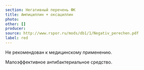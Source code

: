 ```yaml
---
section: Негативный перечень ФК
title: Ампициллин + оксациллин
photo:
other: []
producer:
source: http://www.rspor.ru/mods/db1/1/Negativ_perechen.pdf
label: red
---
```


Не рекомендован к медицинскому применению.

Малоэффективное антибактериальное средство.
